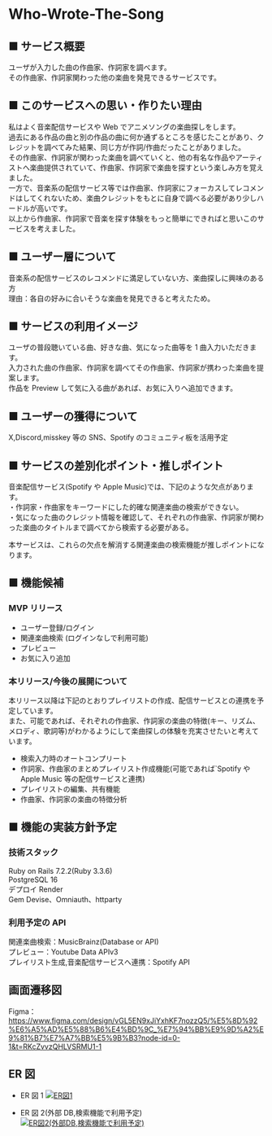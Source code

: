 # Who-Wrote-The-Song

## ■ サービス概要

ユーザが入力した曲の作曲家、作詞家を調べます。  
その作曲家、作詞家関わった他の楽曲を発見できるサービスです。

## ■ このサービスへの思い・作りたい理由

私はよく音楽配信サービスや Web でアニメソングの楽曲探しをします。  
過去にある作品の曲と別の作品の曲に何か通ずるところを感じたことがあり、クレジットを調べてみた結果、同じ方が作詞/作曲だったことがありました。  
その作曲家、作詞家が関わった楽曲を調べていくと、他の有名な作品やアーティストへ楽曲提供されていて、作曲家、作詞家で楽曲を探すという楽しみ方を覚えました。  
一方で、音楽系の配信サービス等では作曲家、作詞家にフォーカスしてレコメンドはしてくれないため、楽曲クレジットをもとに自身で調べる必要があり少しハードルが高いです。  
以上から作曲家、作詞家で音楽を探す体験をもっと簡単にできればと思いこのサービスを考えました。

## ■ ユーザー層について

音楽系の配信サービスのレコメンドに満足していない方、楽曲探しに興味のある方  
理由：各自の好みに合いそうな楽曲を発見できると考えたため。

## ■ サービスの利用イメージ

ユーザの普段聴いている曲、好きな曲、気になった曲等を 1 曲入力いただきます。  
入力された曲の作曲家、作詞家を調べてその作曲家、作詞家が携わった楽曲を提案します。  
作品を Preview して気に入る曲があれば、お気に入りへ追加できます。

## ■ ユーザーの獲得について

X,Discord,misskey 等の SNS、Spotify のコミュニティ板を活用予定

## ■ サービスの差別化ポイント・推しポイント

音楽配信サービス(Spotify や Apple Music)では、下記のような欠点があります。  
・作詞家・作曲家をキーワードにした的確な関連楽曲の検索ができない。  
・気になった曲のクレジット情報を確認して、それぞれの作曲家、作詞家が関わった楽曲のタイトルまで調べてから検索する必要がある。

本サービスは、これらの欠点を解消する関連楽曲の検索機能が推しポイントになります。

## ■ 機能候補

### MVP リリース

- ユーザー登録/ログイン
- 関連楽曲検索 (ログインなしで利用可能)
- プレビュー
- お気に入り追加

### 本リリース/今後の展開について

本リリース以降は下記のとおりプレイリストの作成、配信サービスとの連携を予定しています。  
また、可能であれば、それぞれの作曲家、作詞家の楽曲の特徴(キー、リズム、メロディ、歌詞等)がわかるようにして楽曲探しの体験を充実させたいと考えています。

- 検索入力時のオートコンプリート
- 作詞家、作曲家のまとめプレイリスト作成機能(可能であれば`Spotify や Apple Music 等の配信サービスと連携)
- プレイリストの編集、共有機能
- 作曲家、作詞家の楽曲の特徴分析

## ■ 機能の実装方針予定

### 技術スタック

Ruby on Rails 7.2.2(Ruby 3.3.6)  
PostgreSQL 16  
デプロイ Render  
Gem Devise、Omniauth、httparty

### 利用予定の API

関連楽曲検索：MusicBrainz(Database or API)  
プレビュー：Youtube Data APIv3  
プレイリスト生成,音楽配信サービスへ連携：Spotify API

## 画面遷移図

Figma：https://www.figma.com/design/vGL5EN9xJiYxhKF7nozzQ5/%E5%8D%92%E6%A5%AD%E5%88%B6%E4%BD%9C_%E7%94%BB%E9%9D%A2%E9%81%B7%E7%A7%BB%E5%9B%B3?node-id=0-1&t=RKcZvvzQHLVSRMU1-1

## ER 図

- ER 図 1
  [![ER図1](https://i.gyazo.com/9a530b9e4612774bcf128cca89caafad.png)](https://gyazo.com/9a530b9e4612774bcf128cca89caafad)

- ER 図 2(外部 DB,検索機能で利用予定)
  [![ER図2(外部DB,検索機能で利用予定)](https://i.gyazo.com/59b1f2a77238823b28185936e9e095d8.png)](https://gyazo.com/59b1f2a77238823b28185936e9e095d8)
